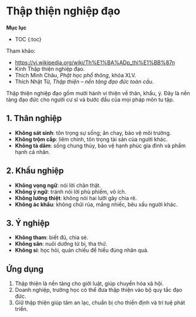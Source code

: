# Thập thiện nghiệp đạo

**Mục lục**

- TOC
{:toc}

Tham khảo:

- <https://vi.wikipedia.org/wiki/Th%E1%BA%ADp_thi%E1%BB%87n>
- Kinh Thập thiện nghiệp đạo.
- Thích Minh Châu, *Phật học phổ thông*, khóa XLV.
- Thích Nhật Từ, *Thập thiện – nền tảng đạo đức toàn cầu*.

Thập thiện nghiệp đạo gồm mười hành vi thiện về thân, khẩu, ý. Đây là nền tảng đạo đức cho người cư sĩ và bước đầu của mọi pháp môn tu tập.

## 1. Thân nghiệp

- **Không sát sinh**: tôn trọng sự sống; ăn chay, bảo vệ môi trường.
- **Không trộm cắp**: liêm chính, tôn trọng tài sản của người khác.
- **Không tà dâm**: sống chung thủy, bảo vệ hạnh phúc gia đình và phẩm hạnh cá nhân.

## 2. Khẩu nghiệp

- **Không vọng ngữ**: nói lời chân thật.
- **Không ỷ ngữ**: tránh nói lời phù phiếm, vô ích.
- **Không lưỡng thiệt**: không nói hai lưỡi gây chia rẽ.
- **Không ác khẩu**: không chửi rủa, mắng nhiếc, bêu xấu người khác.

## 3. Ý nghiệp

- **Không tham**: biết đủ, chia sẻ.
- **Không sân**: nuôi dưỡng từ bi, tha thứ.
- **Không si**: học hỏi, quán chiếu để hiểu đúng nhân quả.

## Ứng dụng

1. Thập thiện là nền tảng cho giới luật, giúp chuyển hóa xã hội.
2. Doanh nghiệp, trường học có thể đưa thập thiện vào bộ quy tắc đạo đức.
3. Giữ thập thiện giúp tâm an lạc, chuẩn bị cho thiền định và trí tuệ phát triển.
